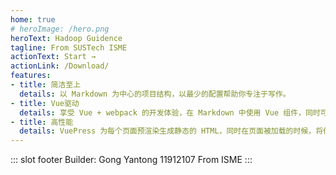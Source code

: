 ```yaml
---
home: true
# heroImage: /hero.png
heroText: Hadoop Guidence
tagline: From SUSTech ISME
actionText: Start →
actionLink: /Download/
features:
- title: 简洁至上
  details: 以 Markdown 为中心的项目结构，以最少的配置帮助你专注于写作。
- title: Vue驱动
  details: 享受 Vue + webpack 的开发体验，在 Markdown 中使用 Vue 组件，同时可以使用 Vue 来开发自定义主题。
- title: 高性能
  details: VuePress 为每个页面预渲染生成静态的 HTML，同时在页面被加载的时候，将作为 SPA 运行。
---
```

::: slot footer
Builder: Gong Yantong 11912107 From ISME
:::

